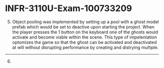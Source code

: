 # INFR-3110U-Exam-100733209

5) Object pooling was implemented by setting up a pool with a ghost model prefab which would be set to deactive upon starting the project. When the player presses the 1 button on the keyboard one of the ghosts would activate and become visble within the scene. This type of impelentation optomizes the game so that the ghost can be activated and deactivated at will without disrupting performance by creating and distrying multiple.

-----------------------------------------------------------------------------------------------------------------------------------------------------

6) 
